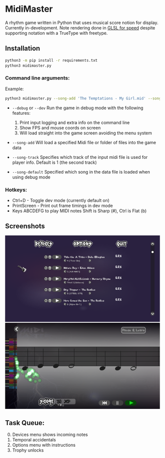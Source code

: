 # MidiMaster

A rhythm game written in Python that uses musical score notion for display. Currently in-development. Note rendering done in [GLSL for speed](https://www.shadertoy.com/view/7sGcR1) despite supporting notation with a TrueType with freetype.

## Installation
```bash
python3 -m pip install -r requirements.txt
python3 midimaster.py
```

### Command line arguments:
Example: 
```bash
python3 midimaster.py --song-add 'The Temptations - My Girl.mid' --song-track 1 --song-default last --debug
```
* `--debug` or `--dev` Run the game in debug mode with the following features:
    1. Print input logging and extra info on the command line
    2. Show FPS and mouse coords on screen
    3. Will load straight into the game screen avoiding the menu system

* `--song-add` Will load a specified Midi file or folder of files into the game data
* `--song-track` Specifies which track of the input midi file is used for player info. Default is 1 (the second track)
* `--song-default` Specified which song in the data file is loaded when using debug mode

### Hotkeys:
* Ctrl+D - Toggle dev mode (currently default on)
* PrintScreen - Print out frame timings in dev mode
* Keys ABCDEFG to play MIDI notes Shift is Sharp (#), Ctrl is Flat (b)

## Screenshots
![MidiMaster menu screenshot](https://github.com/macBdog/midimaster/blob/main/tex/screenshot_menu.png?raw=true)
![MidiMaster game screenshot](https://github.com/macBdog/midimaster/blob/main/tex/screenshot_game.png?raw=true)

## Task Queue:
0. Devices menu shows incoming notes
1. Temporal accidentals
2. Options menu with instructions
3. Trophy unlocks
